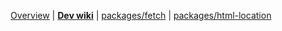 <div align="center">

<!--prettier-ignore-->
[Overview](https://github.com/jcbhmr/wordle#readme)
| **[Dev wiki](https://github.com/jcbhmr/wordle/tree/main/wiki)**
| [packages/fetch](https://github.com/jcbhmr/wordle/tree/main/packages/fetch#readme)
| [packages/html-location](https://github.com/jcbhmr/wordle/tree/main/packages/html-location#readme)

</div>
